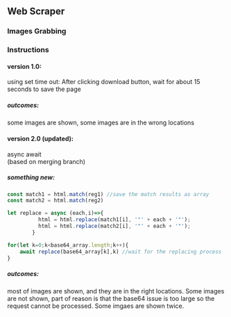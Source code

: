 ## Web Scraper
### Images Grabbing

### Instructions

#### version 1.0:
using set time out: After clicking download button, wait for about 15 seconds to save the page
##### outcomes: 
some images are shown, some images are in the wrong locations 

#### version 2.0 (updated):
async await<br>  (based on merging branch)
##### something new:

```javascript
const match1 = html.match(reg1) //save the match results as array
const match2 = html.match(reg2)
```

```javascript
let replace = async (each,i)=>{
          html = html.replace(match1[i], '"' + each + '"');
          html = html.replace(match2[i], '"' + each + '"');
        }

for(let k=0;k<base64_array.length;k++){
    await replace(base64_array[k],k) //wait for the replacing process
}
```
##### outcomes: 
most of images are shown, and they are in the right locations. Some images are not shown, part of reason is that the base64 issue is too large so the request cannot be processed. Some imgaes are shown twice.
